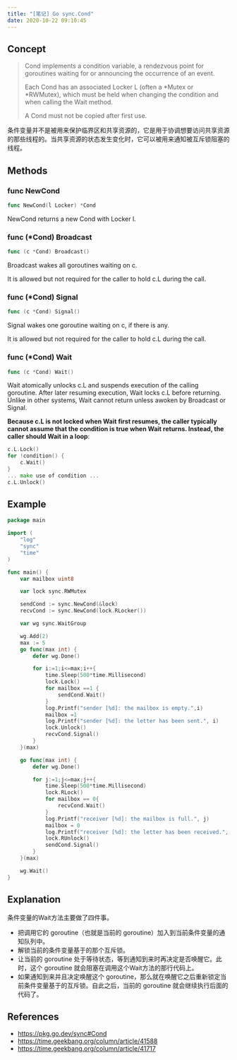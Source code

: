 ```yaml
---
title: "[笔记] Go sync.Cond"
date: 2020-10-22 09:10:45
---
```


<!--more-->

## Concept

> Cond implements a condition variable, a rendezvous point for goroutines waiting for or announcing the occurrence of an event.
>
> Each Cond has an associated Locker L (often a *Mutex or *RWMutex), which must be held when changing the condition and when calling the Wait method.
>
> A Cond must not be copied after first use.

条件变量并不是被用来保护临界区和共享资源的，它是用于协调想要访问共享资源的那些线程的。当共享资源的状态发生变化时，它可以被用来通知被互斥锁阻塞的线程。

## Methods

### func NewCond

```go
func NewCond(l Locker) *Cond
```

NewCond returns a new Cond with Locker l.

### func (*Cond) Broadcast

```go
func (c *Cond) Broadcast()
```

Broadcast wakes all goroutines waiting on c.

It is allowed but not required for the caller to hold c.L during the call.

### func (*Cond) Signal

```go
func (c *Cond) Signal()
```

Signal wakes one goroutine waiting on c, if there is any.

It is allowed but not required for the caller to hold c.L during the call.

### func (*Cond) Wait

```go
func (c *Cond) Wait()
```

Wait atomically unlocks c.L and suspends execution of the calling goroutine. After later resuming execution, Wait locks c.L before returning. Unlike in other systems, Wait cannot return unless awoken by Broadcast or Signal.

**Because c.L is not locked when Wait first resumes, the caller typically cannot assume that the condition is true when Wait returns. Instead, the caller should Wait in a loop**:

```go
c.L.Lock()
for !condition() {
    c.Wait()
}
... make use of condition ...
c.L.Unlock()
```

## Example

```go
package main

import (
	"log"
	"sync"
	"time"
)

func main() {
	var mailbox uint8

	var lock sync.RWMutex

	sendCond := sync.NewCond(&lock)
	recvCond := sync.NewCond(lock.RLocker())

	var wg sync.WaitGroup

	wg.Add(2)
	max := 5
	go func(max int) {
		defer wg.Done()

		for i:=1;i<=max;i++{
			time.Sleep(500*time.Millisecond)
			lock.Lock()
			for mailbox ==1 {
				sendCond.Wait()
			}
			log.Printf("sender [%d]: the mailbox is empty.",i)
			mailbox =1
			log.Printf("sender [%d]: the letter has been sent.", i)
			lock.Unlock()
			recvCond.Signal()
		}
	}(max)

	go func(max int) {
		defer wg.Done()

		for j:=1;j<=max;j++{
			time.Sleep(500*time.Millisecond)
			lock.RLock()
			for mailbox == 0{
				recvCond.Wait()
			}
			log.Printf("receiver [%d]: the mailbox is full.", j)
			mailbox = 0
			log.Printf("receiver [%d]: the letter has been received.", j)
			lock.RUnlock()
			sendCond.Signal()
		}
	}(max)

	wg.Wait()
}
```

## Explanation

条件变量的Wait方法主要做了四件事。

+ 把调用它的 goroutine（也就是当前的 goroutine）加入到当前条件变量的通知队列中。
+ 解锁当前的条件变量基于的那个互斥锁。
+ 让当前的 goroutine 处于等待状态，等到通知到来时再决定是否唤醒它。此时，这个 goroutine 就会阻塞在调用这个Wait方法的那行代码上。
+ 如果通知到来并且决定唤醒这个 goroutine，那么就在唤醒它之后重新锁定当前条件变量基于的互斥锁。自此之后，当前的 goroutine 就会继续执行后面的代码了。

## References

+ https://pkg.go.dev/sync#Cond
+ https://time.geekbang.org/column/article/41588
+ https://time.geekbang.org/column/article/41717

